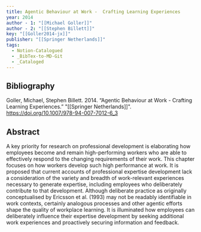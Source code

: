 ```yaml
---
title: Agentic Behaviour at Work -  Crafting Learning Experiences
year: 2014
author - 1: "[[Michael Goller]]"
author - 2: "[[Stephen Billett]]"
key: "[[Goller2014-jx]]"
publisher: "[[Springer Netherlands]]"
tags:
  - Notion-Catalogued
  - _BibTex-to-MD-Git
  - _Cataloged
---
```


## Bibliography
Goller, Michael, Stephen Billett. 2014. “Agentic Behaviour at Work -  Crafting Learning Experiences.” "[[Springer Netherlands]]". https://doi.org/10.1007/978-94-007-7012-6_3

## Abstract
A key priority for research on professional development is elaborating how employees become and remain high-performing workers who are able to effectively respond to the changing requirements of their work. This chapter focuses on how workers develop such high performance at work. It is proposed that current accounts of professional expertise development lack a consideration of the variety and breadth of work-relevant experiences necessary to generate expertise, including employees who deliberately contribute to that development. Although deliberate practice as originally conceptualised by Ericsson et al. (1993) may not be readably identifiable in work contexts, certainly analogous processes and other agentic efforts shape the quality of workplace learning. It is illuminated how employees can deliberately influence their expertise development by seeking additional work experiences and proactively securing information and feedback.